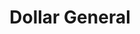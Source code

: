 ---
title: "Dollar General"
url: /indianapolis/dollar-general-west-10th-street/
shop: variety store
---